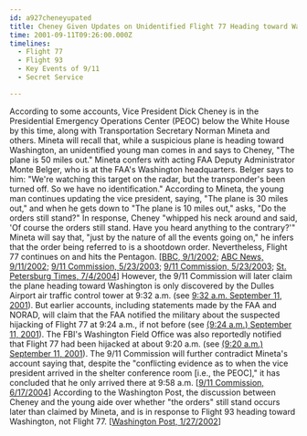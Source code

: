 ```yaml
---
id: a927cheneyupated
title: Cheney Given Updates on Unidentified Flight 77 Heading toward Washington; Says ‘Orders Still Stand’; but Accounts Differ on Timing and Identity of the Plane
time: 2001-09-11T09:26:00.000Z
timelines:
  - Flight 77
  - Flight 93
  - Key Events of 9/11
  - Secret Service

---
```


According to some accounts, Vice President Dick Cheney is in the Presidential Emergency Operations Center (PEOC) below the White House by this time, along with Transportation Secretary Norman Mineta and others. Mineta will recall that, while a suspicious plane is heading toward Washington, an unidentified young man comes in and says to Cheney, "The plane is 50 miles out." Mineta confers with acting FAA Deputy Administrator Monte Belger, who is at the FAA's Washington headquarters. Belger says to him: "We're watching this target on the radar, but the transponder's been turned off. So we have no identification." According to Mineta, the young man continues updating the vice president, saying, "The plane is 30 miles out," and when he gets down to "The plane is 10 miles out," asks, "Do the orders still stand?" In response, Cheney "whipped his neck around and said, 'Of course the orders still stand. Have you heard anything to the contrary?'" Mineta will say that, "just by the nature of all the events going on," he infers that the order being referred to is a shootdown order. Nevertheless, Flight 77 continues on and hits the Pentagon. [[BBC, 9/1/2002][1]; [ABC News, 9/11/2002][2]; [9/11 Commission, 5/23/2003][3]; [9/11 Commission, 5/23/2003][4]; [St. Petersburg Times, 7/4/2004][5]] However, the 9/11 Commission will later claim the plane heading toward Washington is only discovered by the Dulles Airport air traffic control tower at 9:32 a.m. (see [9:32 a.m. September 11, 2001](/timeline/#a932headeddc)). But earlier accounts, including statements made by the FAA and NORAD, will claim that the FAA notified the military about the suspected hijacking of Flight 77 at 9:24 a.m., if not before (see [(9:24 a.m.) September 11, 2001](/timeline/#a924faamaybenotify)). The FBI's Washington Field Office was also reportedly notified that Flight 77 had been hijacked at about 9:20 a.m. (see [(9:20 a.m.) September 11, 2001](/timeline/#a920fbiwarnedflight77)). The 9/11 Commission will further contradict Mineta's account saying that, despite the "conflicting evidence as to when the vice president arrived in the shelter conference room [i.e., the PEOC]," it has concluded that he only arrived there at 9:58 a.m. [[9/11 Commission, 6/17/2004][6]] According to the Washington Post, the discussion between Cheney and the young aide over whether "the orders" still stand occurs later than claimed by Mineta, and is in response to Flight 93 heading toward Washington, not Flight 77. [[Washington Post, 1/27/2002][7]]

[1]: https://web.archive.org/web/20040701101430/http://www.mnet.co.za/CarteBlanche/Display/Display.asp?Id=2063
[2]: https://911research.wtc7.net/cache/pentagon/attack/abcnews091102_jenningsinterviews.html
[3]: https://www.9-11commission.gov/archive/hearing2/9-11Commission_Hearing_2003-05-23.htm
[4]: https://www.youtube.com/watch?v=kfra6Xtsh9A
[5]: https://web.archive.org/web/20040817235809/http://www.sptimes.com/2004/07/04/news_pf/Worldandnation/Of_fact__fiction__Bus.shtml
[6]: https://web.archive.org/web/20040617211819/http://www.msnbc.msn.com/id/5233007
[7]: http://www.washingtonpost.com/wp-dyn/content/article/2006/07/18/AR2006071801175.html
